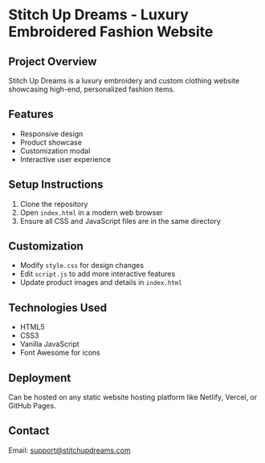# Stitch Up Dreams - Luxury Embroidered Fashion Website

## Project Overview
Stitch Up Dreams is a luxury embroidery and custom clothing website showcasing high-end, personalized fashion items.

## Features
- Responsive design
- Product showcase
- Customization modal
- Interactive user experience

## Setup Instructions
1. Clone the repository
2. Open `index.html` in a modern web browser
3. Ensure all CSS and JavaScript files are in the same directory

## Customization
- Modify `style.css` for design changes
- Edit `script.js` to add more interactive features
- Update product images and details in `index.html`

## Technologies Used
- HTML5
- CSS3
- Vanilla JavaScript
- Font Awesome for icons

## Deployment
Can be hosted on any static website hosting platform like Netlify, Vercel, or GitHub Pages.

## Contact
Email: support@stitchupdreams.com
